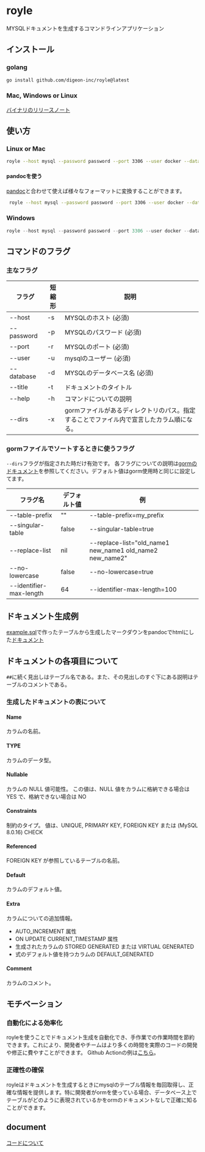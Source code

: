 # royle

MYSQLドキュメントを生成するコマンドラインアプリケーション

## インストール

### golang

```bash
go install github.com/digeon-inc/royle@latest
```

### Mac, Windows or Linux

[バイナリのリリースノート](https://github.com/digeon-inc/royle/releases)

## 使い方

### Linux or Mac

```bash
royle --host mysql --password password --port 3306 --user docker --database template -x "path/to/gorm/dir1 path/to/gorm/dir2" > doc.md
```

#### pandocを使う

[pandoc](https://pandoc.org/)と合わせて使えば様々なフォーマットに変換することができます。

```bash
 royle --host mysql --password password --port 3306 --user docker --database template | pandoc -o doc.html
```


### Windows

```powershell
royle --host mysql --password password --port 3306 --user docker --database template | Out-File -FilePath doc.md -Encoding utf8
```

## コマンドのフラグ

### 主なフラグ

| フラグ    | 短縮形 | 説明                                     |
|-----------|--------|------------------------------------------|
| --host    | -s     | MYSQLのホスト (必須)                       |
| --password| -p     | MYSQLのパスワード (必須)                   |
| --port    | -r     | MYSQLのポート (必須)                       |
| --user    | -u     | mysqlのユーザー (必須)                     |
| --database| -d     | MYSQLのデータベース名 (必須)               |
| --title   | -t     | ドキュメントのタイトル                     |
| --help    | -h     | コマンドについての説明                     |
| --dirs    | -x     | gormファイルがあるディレクトリのパス。指定することでファイル内で宣言したカラム順になる。 |


### gormファイルでソートするときに使うフラグ

 `--dirs`フラグが指定された時だけ有効です。
各フラグについての説明は[gormのドキュメント](https://gorm.io/ja_JP/docs/gorm_config.html#NamingStrategy)を参照してください。デフォルト値はgorm使用時と同じに設定してます。

| フラグ名              | デフォルト値 | 例                 |
|----------------------|--------------|--------------------|
| --table-prefix       | ""           | --table-prefix=my_prefix |
| --singular-table     | false        | --singular-table=true   |
| --replace-list       | nil          | --replace-list="old_name1　new_name1 old_name2 new_name2" |
| --no-lowercase       | false        | --no-lowercase=true     |
| --identifier-max-length | 64         | --identifier-max-length=100 |



## ドキュメント生成例

[example.sql](https://github.com/digeon-inc/royle/blob/main/example.sql)で作ったテーブルから生成したマークダウンをpandocでhtmlにした[ドキュメント](https://digeon-inc.github.io/royle/)

## ドキュメントの各項目について

`##`に続く見出しはテーブル名である。また、その見出しのすぐ下にある説明はテーブルのコメントである。

### 生成したドキュメントの表について

#### Name
カラムの名前。

#### TYPE
カラムのデータ型。

#### Nullable
カラムの NULL 値可能性。 この値は、NULL 値をカラムに格納できる場合は YES で、格納できない場合は NO

#### Constraints
制約のタイプ。 値は、UNIQUE, PRIMARY KEY, FOREIGN KEY または (MySQL 8.0.16) CHECK

#### Referenced
FOREIGN KEY が参照しているテーブルの名前。

#### Default
カラムのデフォルト値。

#### Extra
カラムについての追加情報。
- AUTO_INCREMENT 属性
- ON UPDATE CURRENT_TIMESTAMP 属性
- 生成されたカラムの STORED GENERATED または VIRTUAL GENERATED
- 式のデフォルト値を持つカラムの DEFAULT_GENERATED

#### Comment
カラムのコメント。

## モチベーション

### 自動化による効率化

royleを使うことでドキュメント生成を自動化でき、手作業での作業時間を節約できます。これにより、開発者やチームはより多くの時間を実際のコードの開発や修正に費やすことができます。
Github Actionの例は[こちら](https://github.com/digeon-inc/royle/blob/main/.github/workflows/page.yaml)。

### 正確性の確保

royleはドキュメントを生成するときにmysqlのテーブル情報を毎回取得し、正確な情報を提供します。特に開発者がormを使っている場合、データベース上でテーブルがどのように表現されているかをormのドキュメントなしで正確に知ることができます。

## document

[コードについて](https://github.com/digeon-inc/royle/blob/main/doc/DOC.md)